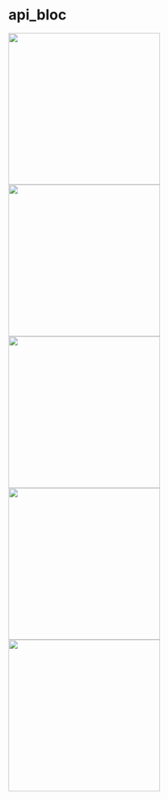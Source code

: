 # api_bloc
<img src="https://user-images.githubusercontent.com/111075393/236700093-2c293bcc-b402-4805-85f1-3f3295a01d9f.png https://user-images.githubusercontent.com/111075393/236700129-1d46a7d4-6ab3-462f-8196-9b09462d597d.png" width="300">
<img src="https://user-images.githubusercontent.com/111075393/236700129-1d46a7d4-6ab3-462f-8196-9b09462d597d.png" width="300">
<img src="https://user-images.githubusercontent.com/111075393/236700149-a54b9b35-1ef6-4e7d-ac4b-c63a83db2499.png" width="300">
<img src="https://user-images.githubusercontent.com/111075393/236700170-fa7e0987-20a9-4a64-8139-fe744425ce29.png" width="300">
<img src="https://user-images.githubusercontent.com/111075393/236700190-39ce9315-6a55-4859-a0a9-303378a077ac.png" width="300">
